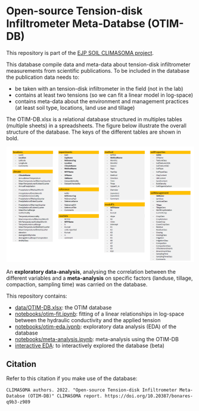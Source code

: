 # Open-source Tension-disk Infiltrometer Meta-Databse (OTIM-DB)

This repository is part of the [EJP SOIL CLIMASOMA project](https://ejpsoil.eu/soil-research/climasoma/).

This database compile data and meta-data about tension-disk infiltrometer measurements from scientific publications. To be included in the database the publication data needs to:
- be taken with an tension-disk infiltrometer in the field (not in the lab)
- contains at least two tensions (so we can fit a linear model in log-space)
- contains meta-data about the environment and management practices (at least soil type, locations, land use and tillage)

The OTIM-DB.xlsx is a relational database structured in multiples tables (multiple sheets) in a spreadsheets. The figure below illustrate the overall structure of the database. The keys of the different tables are shown in bold.

![OTIM-DB structure](structure.png)

An **exploratory data-analysis**, analysing the correlation between the different variables and a **meta-analysis** on specific factors (landuse, tillage, compaction, sampling time) was carried on the database.

This repository contains:
- [data/OTIM-DB.xlsx](data/OTIM-DB.xlsx): the OTIM database
- [notebooks/otim-fit.ipynb](notebooks/otim-fit.iypnb): fitting of a linear relationships in log-space between the hydraulic conductivity and the applied tension
- [notebooks/otim-eda.iypnb](notebooks/otimdb-eda.ipynb): exploratory data analysis (EDA) of the database
- [notebooks/meta-analysis.ipynb](notebooks/meta-analysis.ipynb): meta-analysis using the OTIM-DB
- [interactive EDA](https://climasoma.github.io/otim-db/eda-plotly.html): to interactively explored the database (beta)

## Citation
Refer to this citation if you make use of the database:
```
CLIMASOMA authors. 2022. "Open-source Tension-disk Infiltrometer Meta-Databse (OTIM-DB)" CLIMASOMA report. https://doi.org/10.20387/bonares-q9b3-z989
```

